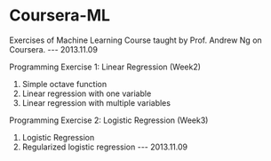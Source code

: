Coursera-ML
===========

Exercises of Machine Learning Course taught by Prof. Andrew Ng on Coursera.   --- 2013.11.09

Programming Exercise 1: Linear Regression (Week2)
1. Simple octave function
2. Linear regression with one variable
3. Linear regression with multiple variables

Programming Exercise 2: Logistic Regression (Week3)
1. Logistic Regression
2. Regularized logistic regression                                             --- 2013.11.09
